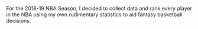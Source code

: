 For the 2018-19 NBA Season, I decided to collect data and rank every player in the NBA using my own rudimentary statistics to aid fantasy 
basketball decisions.
